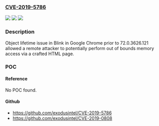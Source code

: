 ### [CVE-2019-5786](https://cve.mitre.org/cgi-bin/cvename.cgi?name=CVE-2019-5786)
![](https://img.shields.io/static/v1?label=Product&message=Chrome&color=blue)
![](https://img.shields.io/static/v1?label=Version&message=%3C%2072.0.3626.121%20&color=brighgreen)
![](https://img.shields.io/static/v1?label=Vulnerability&message=Use%20after%20free&color=brighgreen)

### Description

Object lifetime issue in Blink in Google Chrome prior to 72.0.3626.121 allowed a remote attacker to potentially perform out of bounds memory access via a crafted HTML page.

### POC

#### Reference
No POC found.

#### Github
- https://github.com/exodusintel/CVE-2019-5786
- https://github.com/exodusintel/CVE-2019-0808

